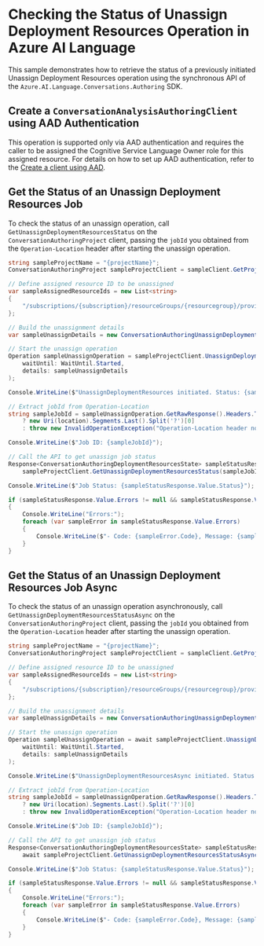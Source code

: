 # Checking the Status of Unassign Deployment Resources Operation in Azure AI Language

This sample demonstrates how to retrieve the status of a previously initiated Unassign Deployment Resources operation using the synchronous API of the `Azure.AI.Language.Conversations.Authoring` SDK.

## Create a `ConversationAnalysisAuthoringClient` using AAD Authentication

This operation is supported only via AAD authentication and requires the caller to be assigned the Cognitive Service Language Owner role for this assigned resource.
For details on how to set up AAD authentication, refer to the [Create a client using AAD](https://github.com/Azure/azure-sdk-for-net/blob/main/sdk/cognitivelanguage/Azure.AI.Language.Conversations.Authoring/README.md#create-a-client-using-azure-active-directory-authentication).

## Get the Status of an Unassign Deployment Resources Job

To check the status of an unassign operation, call `GetUnassignDeploymentResourcesStatus` on the `ConversationAuthoringProject` client, passing the `jobId` you obtained from the `Operation-Location` header after starting the unassign operation.

```C# Snippet:Sample19_ConversationsAuthoring_GetUnassignDeploymentResourcesStatus
string sampleProjectName = "{projectName}";
ConversationAuthoringProject sampleProjectClient = sampleClient.GetProject(sampleProjectName);

// Define assigned resource ID to be unassigned
var sampleAssignedResourceIds = new List<string>
{
    "/subscriptions/{subscription}/resourceGroups/{resourcegroup}/providers/Microsoft.CognitiveServices/accounts/{sampleAccount}"
};

// Build the unassignment details
var sampleUnassignDetails = new ConversationAuthoringUnassignDeploymentResourcesDetails(sampleAssignedResourceIds);

// Start the unassign operation
Operation sampleUnassignOperation = sampleProjectClient.UnassignDeploymentResources(
    waitUntil: WaitUntil.Started,
    details: sampleUnassignDetails
);

Console.WriteLine($"UnassignDeploymentResources initiated. Status: {sampleUnassignOperation.GetRawResponse().Status}");

// Extract jobId from Operation-Location
string sampleJobId = sampleUnassignOperation.GetRawResponse().Headers.TryGetValue("Operation-Location", out string location)
    ? new Uri(location).Segments.Last().Split('?')[0]
    : throw new InvalidOperationException("Operation-Location header not found.");

Console.WriteLine($"Job ID: {sampleJobId}");

// Call the API to get unassign job status
Response<ConversationAuthoringDeploymentResourcesState> sampleStatusResponse =
    sampleProjectClient.GetUnassignDeploymentResourcesStatus(sampleJobId);

Console.WriteLine($"Job Status: {sampleStatusResponse.Value.Status}");

if (sampleStatusResponse.Value.Errors != null && sampleStatusResponse.Value.Errors.Any())
{
    Console.WriteLine("Errors:");
    foreach (var sampleError in sampleStatusResponse.Value.Errors)
    {
        Console.WriteLine($"- Code: {sampleError.Code}, Message: {sampleError.Message}");
    }
}
```

## Get the Status of an Unassign Deployment Resources Job Async

To check the status of an unassign operation asynchronously, call `GetUnassignDeploymentResourcesStatusAsync` on the `ConversationAuthoringProject` client, passing the `jobId` you obtained from the `Operation-Location` header after starting the unassign operation.

```C# Snippet:Sample19_ConversationsAuthoring_GetUnassignDeploymentResourcesStatusAsync
string sampleProjectName = "{projectName}";
ConversationAuthoringProject sampleProjectClient = sampleClient.GetProject(sampleProjectName);

// Define assigned resource ID to be unassigned
var sampleAssignedResourceIds = new List<string>
{
    "/subscriptions/{subscription}/resourceGroups/{resourcegroup}/providers/Microsoft.CognitiveServices/accounts/{sampleAccount}"
};

// Build the unassignment details
var sampleUnassignDetails = new ConversationAuthoringUnassignDeploymentResourcesDetails(sampleAssignedResourceIds);

// Start the unassign operation
Operation sampleUnassignOperation = await sampleProjectClient.UnassignDeploymentResourcesAsync(
    waitUntil: WaitUntil.Started,
    details: sampleUnassignDetails
);

Console.WriteLine($"UnassignDeploymentResourcesAsync initiated. Status: {sampleUnassignOperation.GetRawResponse().Status}");

// Extract jobId from Operation-Location
string sampleJobId = sampleUnassignOperation.GetRawResponse().Headers.TryGetValue("Operation-Location", out string location)
    ? new Uri(location).Segments.Last().Split('?')[0]
    : throw new InvalidOperationException("Operation-Location header not found.");

Console.WriteLine($"Job ID: {sampleJobId}");

// Call the API to get unassign job status
Response<ConversationAuthoringDeploymentResourcesState> sampleStatusResponse =
    await sampleProjectClient.GetUnassignDeploymentResourcesStatusAsync(sampleJobId);

Console.WriteLine($"Job Status: {sampleStatusResponse.Value.Status}");

if (sampleStatusResponse.Value.Errors != null && sampleStatusResponse.Value.Errors.Any())
{
    Console.WriteLine("Errors:");
    foreach (var sampleError in sampleStatusResponse.Value.Errors)
    {
        Console.WriteLine($"- Code: {sampleError.Code}, Message: {sampleError.Message}");
    }
}
```
